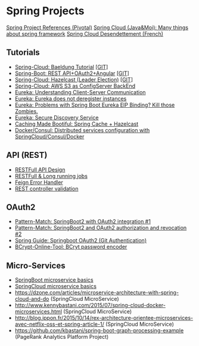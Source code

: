 
# Spring Projects 

[Spring Project References (Pivotal)](https://spring.io/projects)
[Spring Cloud (Java&Moi): Many things about spring framework](http://javaetmoi.com/tag/spring-cloud)
[Spring Cloud Desendettement (French)](https://javaetmoi.com/2019/11/desendettement-de-spring-cloud-netflix/)

## Tutorials
- [Spring-Cloud: Baeldung Tutorial](https://www.baeldung.com/spring-cloud-tutorial) [[GIT]](https://github.com/eugenp/tutorials/tree/master/spring-cloud/spring-cloud-bootstrap)
- [Spring-Boot: REST API+OAuth2+Angular](https://www.baeldung.com/rest-api-spring-oauth2-angular) [[GIT]](https://github.com/Baeldung/spring-security-oauth)
- [Spring-Cloud: Hazelcast (Leader Election)](https://octoperf.com/blog/2018/06/12/spring-boot-hazelcast-tutorial/) [[GIT]](https://github.com/jloisel/spring-boot-hazelcast)
- [Spring-Cloud: AWS S3 as ConfigServer BackEnd](https://github.com/mwnorman/spring-cloud-config-server-s3)
- [Eureka: Understanding Client-Server Communication](https://github.com/Netflix/eureka/wiki/Understanding-eureka-client-server-communication)
- [Eureka: Eureka does not deregister instances](https://thepracticaldeveloper.com/2017/06/28/how-to-fix-eureka-taking-too-long-to-deregister-instances/)
- [Eureka: Problems with Spring Boot Eureka EIP Binding? Kill those Zombies.](https://allthingsjava.io/pages/category/Eureka)
- [Eureka: Secure Discovery Service](https://dzone.com/articles/secure-discovery-with-spring-cloud-netflix-eureka)
- [Caching Made Bootiful: Spring Cache + Hazelcast](https://memorynotfound.com/spring-boot-hazelcast-caching-example-configuration/)
- [Docker/Consul: Distributed services configuration with SpringCloud/Consul/Docker](https://programmaticponderings.com/2017/02/28/distributed-service-configuration-with-consul-spring-cloud-and-docker-2/)

## API (REST)
- [RESTFull API Design](https://dennis-xlc.gitbooks.io/restful-java-with-jax-rs-2-0-2rd-edition/content/en/index.html)
- [RESTFull & Long running jobs](https://farazdagi.com/2014/rest-and-long-running-jobs/)
- [Feign Error Handler](https://blog.ippon.fr/2018/02/13/spring-cloud-feign-et-la-gestion-des-erreurs/)
- [REST controller validation](https://lmonkiewicz.com/programming/get-noticed-2017/spring-boot-rest-request-validation/)

## OAuth2
- [Pattern-Match: SpringBoot2 with OAuth2 integration #1](https://pattern-match.com/blog/2018/10/17/springboot2-with-oauth2-integration/)
- [Pattern-Match: SpringBoot2 and OAuth2 authorization and revocation #2](https://pattern-match.com/blog/2019/02/12/springboot2-and-oauth2-authorization-and-revocation/)
- [Spring Guide: Springboot OAuth2 (Git Authentication)](https://spring.io/guides/tutorials/spring-boot-oauth2/)
- [BCrypt-Online-Tool: BCryt password encoder](https://www.devglan.com/online-tools/bcrypt-hash-generator)

## Micro-Services
- [SpringBoot microservice basics](https://blog.talanlabs.com/microservices-partie-4-spring-boot)
- [SpringCloud microservice basics](https://blog.talanlabs.com/microservices-partie-5-spring-cloud/)
- https://dzone.com/articles/microservice-architecture-with-spring-cloud-and-do (SpringCloud MicroService)
- http://www.kennybastani.com/2015/07/spring-cloud-docker-microservices.html (SpringCloud MicroService)
- http://blog.ippon.fr/2015/10/14/rex-architecture-orientee-microservices-avec-netflix-oss-et-spring-article-1/ (SpringCloud MicroService)
- https://github.com/kbastani/spring-boot-graph-processing-example (PageRank Analytics Platform Project)
